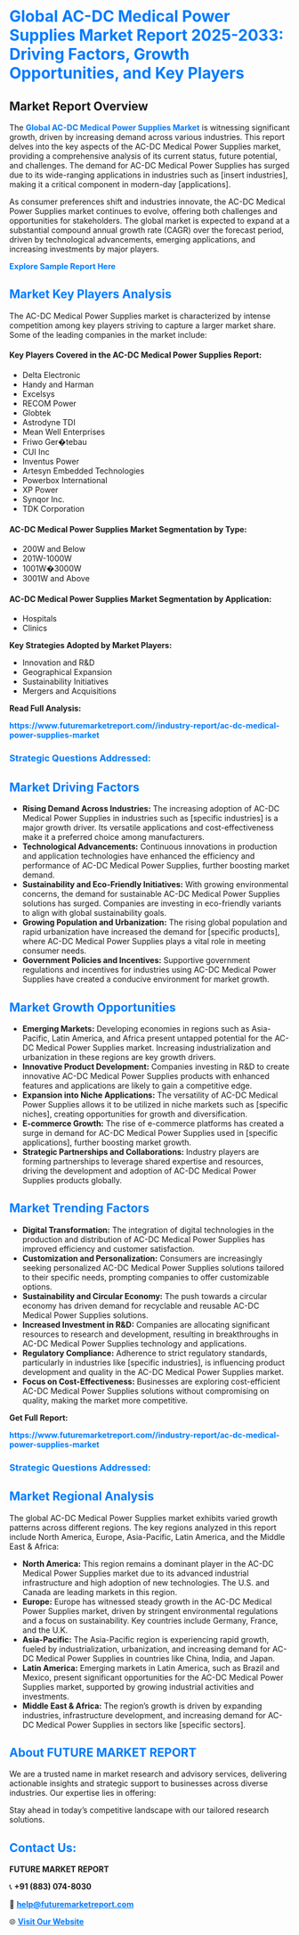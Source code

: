 <h1 style="color: #007BFF;">Global AC-DC Medical Power Supplies Market Report 2025-2033: Driving Factors, Growth Opportunities, and Key Players</h1>

<section id="overview">
<h2>Market Report Overview</h2>
<p>The <a href="https://www.futuremarketreport.com//industry-report/ac-dc-medical-power-supplies-market" style="color: #007BFF; text-decoration: none;"><strong>Global AC-DC Medical Power Supplies Market</strong></a> is witnessing significant growth, driven by increasing demand across various industries. This report delves into the key aspects of the AC-DC Medical Power Supplies market, providing a comprehensive analysis of its current status, future potential, and challenges. The demand for AC-DC Medical Power Supplies has surged due to its wide-ranging applications in industries such as [insert industries], making it a critical component in modern-day [applications].</p>
<p>As consumer preferences shift and industries innovate, the AC-DC Medical Power Supplies market continues to evolve, offering both challenges and opportunities for stakeholders. The global market is expected to expand at a substantial compound annual growth rate (CAGR) over the forecast period, driven by technological advancements, emerging applications, and increasing investments by major players.</p>
</section>

<section id="overview">
<p><a href="https://www.futuremarketreport.com//request-sample/reportId=76664" style="color: #007BFF; text-decoration: none;"><strong>Explore Sample Report Here</strong></a></p>
</section>

<section id="key-players">
<h2 style="color: #007BFF;">Market Key Players Analysis</h2>
<p>The AC-DC Medical Power Supplies market is characterized by intense competition among key players striving to capture a larger market share. Some of the leading companies in the market include:</p>
<h4>Key Players Covered in the AC-DC Medical Power Supplies Report:</h4>
<ul><li>Delta Electronic</li><li>Handy and Harman</li><li>Excelsys</li><li>RECOM Power</li><li>Globtek</li><li>Astrodyne TDI</li><li>Mean Well Enterprises</li><li>Friwo Ger�tebau</li><li>CUI Inc</li><li>Inventus Power</li><li>Artesyn Embedded Technologies</li><li>Powerbox International</li><li>XP Power</li><li>Synqor Inc.</li><li>TDK Corporation</li></ul>
<h4>AC-DC Medical Power Supplies Market Segmentation by Type:</h4>
<ul><li>200W and Below</li><li>201W-1000W</li><li>1001W�3000W</li><li>3001W and Above</li></ul>

<h4>AC-DC Medical Power Supplies Market Segmentation by Application:</h4>
<ul><li>Hospitals</li><li>Clinics</li></ul>
<p><strong>Key Strategies Adopted by Market Players:</strong></p>
<ul>
<li>Innovation and R&D</li>
<li>Geographical Expansion</li>
<li>Sustainability Initiatives</li>
<li>Mergers and Acquisitions</li>
</ul>
</section>

<section>
<p><strong>Read Full Analysis: </strong></p><a href="https://www.futuremarketreport.com//industry-report/ac-dc-medical-power-supplies-market" style="color: #007BFF; text-decoration: none;"><strong>https://www.futuremarketreport.com//industry-report/ac-dc-medical-power-supplies-market</strong></a>
<h3 style="color: #007BFF;">Strategic Questions Addressed:</h3>
</section>

<section id="driving-factors">
<h2 style="color: #007BFF;">Market Driving Factors</h2>
<ul>
<li><strong>Rising Demand Across Industries:</strong> The increasing adoption of AC-DC Medical Power Supplies in industries such as [specific industries] is a major growth driver. Its versatile applications and cost-effectiveness make it a preferred choice among manufacturers.</li>
<li><strong>Technological Advancements:</strong> Continuous innovations in production and application technologies have enhanced the efficiency and performance of AC-DC Medical Power Supplies, further boosting market demand.</li>
<li><strong>Sustainability and Eco-Friendly Initiatives:</strong> With growing environmental concerns, the demand for sustainable AC-DC Medical Power Supplies solutions has surged. Companies are investing in eco-friendly variants to align with global sustainability goals.</li>
<li><strong>Growing Population and Urbanization:</strong> The rising global population and rapid urbanization have increased the demand for [specific products], where AC-DC Medical Power Supplies plays a vital role in meeting consumer needs.</li>
<li><strong>Government Policies and Incentives:</strong> Supportive government regulations and incentives for industries using AC-DC Medical Power Supplies have created a conducive environment for market growth.</li>
</ul>
</section>

<section id="growth-opportunities">
<h2 style="color: #007BFF;">Market Growth Opportunities</h2>
<ul>
<li><strong>Emerging Markets:</strong> Developing economies in regions such as Asia-Pacific, Latin America, and Africa present untapped potential for the AC-DC Medical Power Supplies market. Increasing industrialization and urbanization in these regions are key growth drivers.</li>
<li><strong>Innovative Product Development:</strong> Companies investing in R&D to create innovative AC-DC Medical Power Supplies products with enhanced features and applications are likely to gain a competitive edge.</li>
<li><strong>Expansion into Niche Applications:</strong> The versatility of AC-DC Medical Power Supplies allows it to be utilized in niche markets such as [specific niches], creating opportunities for growth and diversification.</li>
<li><strong>E-commerce Growth:</strong> The rise of e-commerce platforms has created a surge in demand for AC-DC Medical Power Supplies used in [specific applications], further boosting market growth.</li>
<li><strong>Strategic Partnerships and Collaborations:</strong> Industry players are forming partnerships to leverage shared expertise and resources, driving the development and adoption of AC-DC Medical Power Supplies products globally.</li>
</ul>
</section>

<section id="trending-factors">
<h2 style="color: #007BFF;">Market Trending Factors</h2>
<ul>
<li><strong>Digital Transformation:</strong> The integration of digital technologies in the production and distribution of AC-DC Medical Power Supplies has improved efficiency and customer satisfaction.</li>
<li><strong>Customization and Personalization:</strong> Consumers are increasingly seeking personalized AC-DC Medical Power Supplies solutions tailored to their specific needs, prompting companies to offer customizable options.</li>
<li><strong>Sustainability and Circular Economy:</strong> The push towards a circular economy has driven demand for recyclable and reusable AC-DC Medical Power Supplies solutions.</li>
<li><strong>Increased Investment in R&D:</strong> Companies are allocating significant resources to research and development, resulting in breakthroughs in AC-DC Medical Power Supplies technology and applications.</li>
<li><strong>Regulatory Compliance:</strong> Adherence to strict regulatory standards, particularly in industries like [specific industries], is influencing product development and quality in the AC-DC Medical Power Supplies market.</li>
<li><strong>Focus on Cost-Effectiveness:</strong> Businesses are exploring cost-efficient AC-DC Medical Power Supplies solutions without compromising on quality, making the market more competitive.</li>
</ul>
</section>

<section>
<p><strong>Get Full Report: </strong></p><a href="https://www.futuremarketreport.com//industry-report/ac-dc-medical-power-supplies-market" style="color: #007BFF; text-decoration: none;"><strong>https://www.futuremarketreport.com//industry-report/ac-dc-medical-power-supplies-market</strong></a>
<h3 style="color: #007BFF;">Strategic Questions Addressed:</h3>
</section>


<section id="regional-analysis">
<h2 style="color: #007BFF;">Market Regional Analysis</h2>
<p>The global AC-DC Medical Power Supplies market exhibits varied growth patterns across different regions. The key regions analyzed in this report include North America, Europe, Asia-Pacific, Latin America, and the Middle East & Africa:</p>
<ul>
<li><strong>North America:</strong> This region remains a dominant player in the AC-DC Medical Power Supplies market due to its advanced industrial infrastructure and high adoption of new technologies. The U.S. and Canada are leading markets in this region.</li>
<li><strong>Europe:</strong> Europe has witnessed steady growth in the AC-DC Medical Power Supplies market, driven by stringent environmental regulations and a focus on sustainability. Key countries include Germany, France, and the U.K.</li>
<li><strong>Asia-Pacific:</strong> The Asia-Pacific region is experiencing rapid growth, fueled by industrialization, urbanization, and increasing demand for AC-DC Medical Power Supplies in countries like China, India, and Japan.</li>
<li><strong>Latin America:</strong> Emerging markets in Latin America, such as Brazil and Mexico, present significant opportunities for the AC-DC Medical Power Supplies market, supported by growing industrial activities and investments.</li>
<li><strong>Middle East & Africa:</strong> The region’s growth is driven by expanding industries, infrastructure development, and increasing demand for AC-DC Medical Power Supplies in sectors like [specific sectors].</li>
</ul>
</section>

<footer>
<h2 style="color: #007BFF;">About FUTURE MARKET REPORT</h2>
<p>We are a trusted name in market research and advisory services, delivering actionable insights and strategic support to businesses across diverse industries. Our expertise lies in offering:</p>

<p>Stay ahead in today’s competitive landscape with our tailored research solutions.</p>

<h2 style="color: #007BFF;">Contact Us:</h2>
<p><strong>FUTURE MARKET REPORT</strong></p>
<p>📞 <strong>+91 (883) 074-8030</strong></p>
<p>📧 <strong><a href="mailto:help@futuremarketreport.com" style="color: #007BFF;">help@futuremarketreport.com</a></strong></p>
<p>🌐 <strong><a href="https://www.futuremarketreport.com/" style="color: #007BFF;">Visit Our Website</a></strong></p>
</footer>